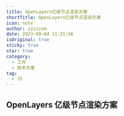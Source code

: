 ```yaml
---
title: OpenLayers亿级节点渲染方案
shortTitle: OpenLayers亿级节点渲染方案
icon: note
author: zzzzzxm
date: 2023-09-04 11:21:56
isOriginal: true
sticky: true
star: true
category:
  - 工作
  - 技术方案
tag:
  - JS
---
```


## OpenLayers 亿级节点渲染方案
